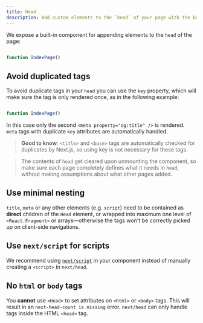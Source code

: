 ```yaml
---
title: Head
description: Add custom elements to the `head` of your page with the built-in Head component.
---
```


We expose a built-in component for appending elements to the `head` of the page:

```jsx

function IndexPage()

```

## Avoid duplicated tags

To avoid duplicate tags in your `head` you can use the `key` property, which will make sure the tag is only rendered once, as in the following example:

```jsx

function IndexPage()

```

In this case only the second `<meta property="og:title" />` is rendered. `meta` tags with duplicate `key` attributes are automatically handled.

> **Good to know**: `<title>` and `<base>` tags are automatically checked for duplicates by Next.js, so using key is not necessary for these tags.

> The contents of `head` get cleared upon unmounting the component, so make sure each page completely defines what it needs in `head`, without making assumptions about what other pages added.

## Use minimal nesting

`title`, `meta` or any other elements (e.g. `script`) need to be contained as **direct** children of the `Head` element,
or wrapped into maximum one level of `<React.Fragment>` or arrays—otherwise the tags won't be correctly picked up on client-side navigations.

## Use `next/script` for scripts

We recommend using [`next/script`](/docs/pages/guides/scripts) in your component instead of manually creating a `<script>` in `next/head`.

## No `html` or `body` tags

You **cannot** use `<Head>` to set attributes on `<html>` or `<body>` tags. This will result in an `next-head-count is missing` error. `next/head` can only handle tags inside the HTML `<head>` tag.
